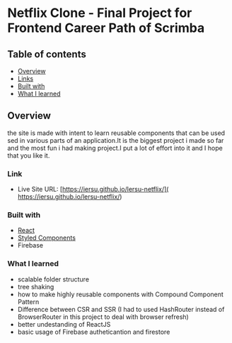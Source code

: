 # Netflix Clone - Final Project for Frontend Career Path of Scrimba

## Table of contents

- [Overview](#overview)
- [Links](#links)
- [Built with](#built-with)
- [What I learned](#what-i-learned)


## Overview

the site is made with intent to learn reusable components that can be used sed in various parts of an application.It is the biggest project i made so far and the most fun i had making project.I put a lot of effort into it and I hope that you like it.

### Link

- Live Site URL: [https://iersu.github.io/lersu-netflix/]( https://iersu.github.io/lersu-netflix/)

### Built with

- [React](https://reactjs.org/) 
- [Styled Components](https://styled-components.com/)
- Firebase

### What I learned

- scalable folder structure
- tree shaking
- how to make highly reusable components with Compound Component Pattern 
- Difference between CSR and SSR (I had to used HashRouter instead of BrowserRouter in this project to deal with browser refresh)
- better undestanding of ReactJS
- basic usage of Firebase autheticantion and firestore

